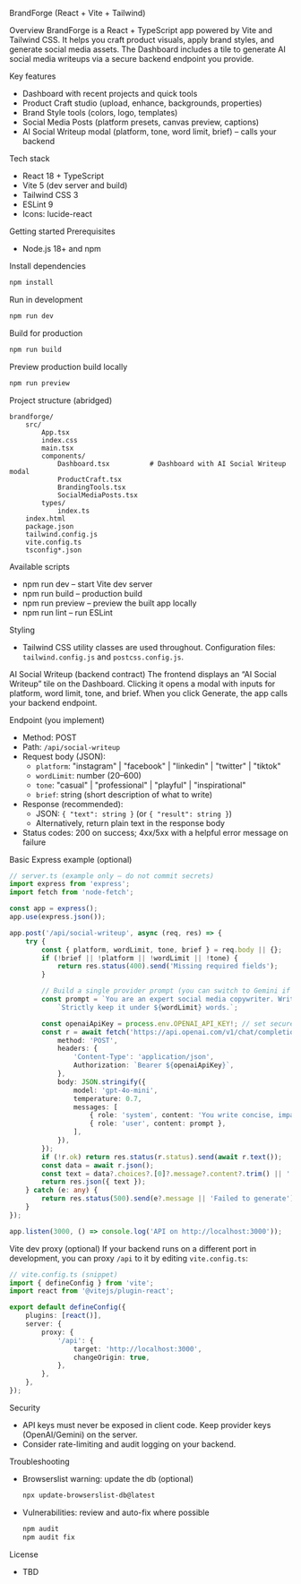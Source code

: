 BrandForge (React + Vite + Tailwind)

Overview
BrandForge is a React + TypeScript app powered by Vite and Tailwind CSS. It helps you craft product visuals, apply brand styles, and generate social media assets. The Dashboard includes a tile to generate AI social media writeups via a secure backend endpoint you provide.

Key features
- Dashboard with recent projects and quick tools
- Product Craft studio (upload, enhance, backgrounds, properties)
- Brand Style tools (colors, logo, templates)
- Social Media Posts (platform presets, canvas preview, captions)
- AI Social Writeup modal (platform, tone, word limit, brief) – calls your backend

Tech stack
- React 18 + TypeScript
- Vite 5 (dev server and build)
- Tailwind CSS 3
- ESLint 9
- Icons: lucide-react

Getting started
Prerequisites
- Node.js 18+ and npm

Install dependencies
```powershell
npm install
```

Run in development
```powershell
npm run dev
```

Build for production
```powershell
npm run build
```

Preview production build locally
```powershell
npm run preview
```

Project structure (abridged)
```
brandforge/
	src/
		App.tsx
		index.css
		main.tsx
		components/
			Dashboard.tsx          # Dashboard with AI Social Writeup modal
			ProductCraft.tsx
			BrandingTools.tsx
			SocialMediaPosts.tsx
		types/
			index.ts
	index.html
	package.json
	tailwind.config.js
	vite.config.ts
	tsconfig*.json
```

Available scripts
- npm run dev – start Vite dev server
- npm run build – production build
- npm run preview – preview the built app locally
- npm run lint – run ESLint

Styling
- Tailwind CSS utility classes are used throughout. Configuration files: `tailwind.config.js` and `postcss.config.js`.

AI Social Writeup (backend contract)
The frontend displays an “AI Social Writeup” tile on the Dashboard. Clicking it opens a modal with inputs for platform, word limit, tone, and brief. When you click Generate, the app calls your backend endpoint.

Endpoint (you implement)
- Method: POST
- Path: `/api/social-writeup`
- Request body (JSON):
	- `platform`: "instagram" | "facebook" | "linkedin" | "twitter" | "tiktok"
	- `wordLimit`: number (20–600)
	- `tone`: "casual" | "professional" | "playful" | "inspirational"
	- `brief`: string (short description of what to write)
- Response (recommended):
	- JSON: `{ "text": string }` (or `{ "result": string }`)
	- Alternatively, return plain text in the response body
- Status codes: 200 on success; 4xx/5xx with a helpful error message on failure

Basic Express example (optional)
```ts
// server.ts (example only — do not commit secrets)
import express from 'express';
import fetch from 'node-fetch';

const app = express();
app.use(express.json());

app.post('/api/social-writeup', async (req, res) => {
	try {
		const { platform, wordLimit, tone, brief } = req.body || {};
		if (!brief || !platform || !wordLimit || !tone) {
			return res.status(400).send('Missing required fields');
		}

		// Build a single provider prompt (you can switch to Gemini if preferred)
		const prompt = `You are an expert social media copywriter. Write a ${tone} ${platform} caption about: "${brief}". ` +
			`Strictly keep it under ${wordLimit} words.`;

		const openaiApiKey = process.env.OPENAI_API_KEY!; // set securely
		const r = await fetch('https://api.openai.com/v1/chat/completions', {
			method: 'POST',
			headers: {
				'Content-Type': 'application/json',
				Authorization: `Bearer ${openaiApiKey}`,
			},
			body: JSON.stringify({
				model: 'gpt-4o-mini',
				temperature: 0.7,
				messages: [
					{ role: 'system', content: 'You write concise, impactful social media copy.' },
					{ role: 'user', content: prompt },
				],
			}),
		});
		if (!r.ok) return res.status(r.status).send(await r.text());
		const data = await r.json();
		const text = data?.choices?.[0]?.message?.content?.trim() || '';
		return res.json({ text });
	} catch (e: any) {
		return res.status(500).send(e?.message || 'Failed to generate');
	}
});

app.listen(3000, () => console.log('API on http://localhost:3000'));
```

Vite dev proxy (optional)
If your backend runs on a different port in development, you can proxy `/api` to it by editing `vite.config.ts`:

```ts
// vite.config.ts (snippet)
import { defineConfig } from 'vite';
import react from '@vitejs/plugin-react';

export default defineConfig({
	plugins: [react()],
	server: {
		proxy: {
			'/api': {
				target: 'http://localhost:3000',
				changeOrigin: true,
			},
		},
	},
});
```

Security
- API keys must never be exposed in client code. Keep provider keys (OpenAI/Gemini) on the server.
- Consider rate-limiting and audit logging on your backend.

Troubleshooting
- Browserslist warning: update the db (optional)
	```powershell
	npx update-browserslist-db@latest
	```
- Vulnerabilities: review and auto-fix where possible
	```powershell
	npm audit
	npm audit fix
	```

License
- TBD
